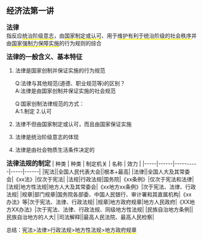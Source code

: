 ## 经济法第一讲

<e>法律</e>  
指反应<d>统治阶级意志</d>，由<d>国家制定或认可</d>、用于<d>维护有利于统治阶级的社会秩序</d>并由<d>国家强制力保障实施</d>的行为规则的综合  

<e>法律的一般含义、基本特征</e>
1. 法律是国家创制并保证实施的行为规范  
  
    Q:法律与其他规范(道德、职业规范等)的区别？  
    A:法律是由国家创制并保证实施的社会规范  
      
    Q:国家创制法律规范的方式：  
    A:1.制定 2.认可  
2. 法律不但由国家制定或认可，而且由国家保证实施
3. 法律是统治阶级意志的体现
4. 法律是由社会物质生活条件决定的

<e>法律法规的制定</e>
| 种类 | 种类 | 制定机关 | 名称 | 效力 |
|-----|------|----------|-----|------|
|宪法||全国人民代表大会||根本+最高|
|法律||全国人大及其常委会|《xx法》|仅次于宪法|
|法规|行政法规|国务院|《xx条例》|仅次于宪法和法律|
|法规|地方性法规|地方人大及其常委会|《xx地方xx条例》|次于宪法、法律、行政法规|
|规章|部门规章|国务院各部委、中国人民银行、审计署和其直属机构|《xx办法》等|次于宪法、法律、行政法规|
|规章|地方政府规章|地方人民政府|《XX地方XX办法》|次于宪法、法律、行政法规、同级地方性法规|
|民族自治地方条例||民族自治地方的人大|
|司法解释||最高人民法院、最高人民检察|

总结：<d>宪法>法律>行政法规>地方性法规>地方政府规章</d>








<style>
  e{
      font-size:1.2em;
      font-weight:600;
  }
  d{
      border-bottom:2px solid yellow;
  }
</style>